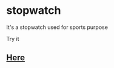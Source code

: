 # stopwatch
It's a stopwatch used for sports purpose

Try it <h2> <a href="https://stopwatchforsports.netlify.app"> Here </a> </h2>
